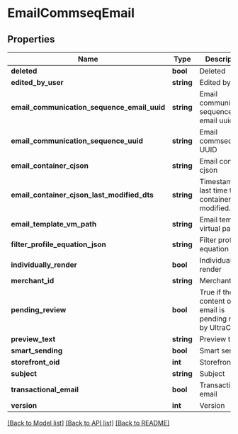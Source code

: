 # EmailCommseqEmail

## Properties
Name | Type | Description | Notes
------------ | ------------- | ------------- | -------------
**deleted** | **bool** | Deleted | [optional] 
**edited_by_user** | **string** | Edited by user | [optional] 
**email_communication_sequence_email_uuid** | **string** | Email communication sequence email uuid | [optional] 
**email_communication_sequence_uuid** | **string** | Email commseq UUID | [optional] 
**email_container_cjson** | **string** | Email container cjson | [optional] 
**email_container_cjson_last_modified_dts** | **string** | Timestamp the last time the container was modified. | [optional] 
**email_template_vm_path** | **string** | Email template virtual path | [optional] 
**filter_profile_equation_json** | **string** | Filter profile equation json | [optional] 
**individually_render** | **bool** | Individually render | [optional] 
**merchant_id** | **string** | Merchant ID | [optional] 
**pending_review** | **bool** | True if the content of this email is pending review by UltraCart | [optional] 
**preview_text** | **string** | Preview text | [optional] 
**smart_sending** | **bool** | Smart sending | [optional] 
**storefront_oid** | **int** | Storefront oid | [optional] 
**subject** | **string** | Subject | [optional] 
**transactional_email** | **bool** | Transactional email | [optional] 
**version** | **int** | Version | [optional] 

[[Back to Model list]](../README.md#documentation-for-models) [[Back to API list]](../README.md#documentation-for-api-endpoints) [[Back to README]](../README.md)


